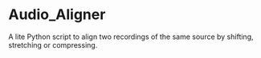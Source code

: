 # Audio_Aligner
A lite Python script to align two recordings of the same source by shifting, stretching or compressing. 
